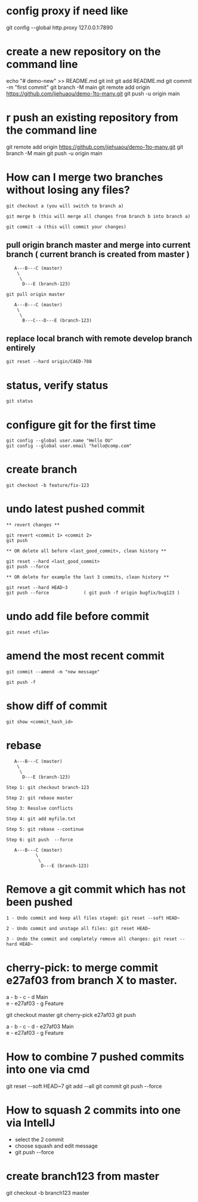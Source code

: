 
# config proxy if need like

 git config --global http.proxy 127.0.0.1:7890



# create a new repository on the command line

echo "# demo-new" >> README.md
git init
git add README.md
git commit -m "first commit"
git branch -M main
git remote add origin https://github.com/jiehuaou/demo-1to-many.git
git push -u origin main

# r push an existing repository from the command line

git remote add origin https://github.com/jiehuaou/demo-1to-many.git
git branch -M main
git push -u origin main


# How can I merge two branches without losing any files?

	git checkout a (you will switch to branch a)
	
	git merge b (this will merge all changes from branch b into branch a)
	
	git commit -a (this will commit your changes)
	
	
## pull origin branch master and merge into current branch ( current branch is created from master )
```
   A---B---C (master)
    \
     \
      D---E (branch-123)
```	
	git pull origin master

```
   A---B---C (master)
    \
     \
      B---C---D---E (branch-123)
```	
	
	
## replace local branch with remote develop branch entirely  
	
	git reset --hard origin/CAED-788
	
# status, verify status

	git status
	
# configure git for the first time

	git config --global user.name "Hello OU"
	git config --global user.email "hello@comp.com"
	
	
# create branch

	git checkout -b feature/fix-123
	
# undo latest pushed commit 

	** revert changes **
	
	git revert <commit 1> <commit 2>
	git push
	
	** OR delete all before <last_good_commit>, clean history **
	
	git reset --hard <last_good_commit>
	git push --force 
	
	** OR delete for example the last 3 commits, clean history **
	
	git reset --hard HEAD~3
	git push --force             ( git push -f origin bugfix/bug123 )
	
# undo add file before commit

	git reset <file>
	
# amend the most recent commit

	git commit --amend -m "new message"
	
	git push -f
	
# show diff of commit

	git show <commit_hash_id>
	
	
# rebase

```
   A---B---C (master)
    \
     \
      D---E (branch-123)
```	

	Step 1: git checkout branch-123
	
	Step 2: git rebase master
	
	Step 3: Resolve conflicts
	
	Step 4: git add myfile.txt
	
	Step 5: git rebase --continue

	Step 6: git push  --force 
	
```
   A---B---C (master)
           \
            \
             D---E (branch-123)
```	



# Remove a git commit which has not been pushed

    1 - Undo commit and keep all files staged: git reset --soft HEAD~

    2 - Undo commit and unstage all files: git reset HEAD~

    3 - Undo the commit and completely remove all changes: git reset --hard HEAD~


# cherry-pick:  to merge commit e27af03 from branch X to master.

a - b - c - d    Main
         \
           e - e27af03 - g Feature
		   
git checkout master
git cherry-pick e27af03
git push

a - b - c - d - e27af03   Main
         \
           e - e27af03 - g Feature
    
     

# How to combine 7 pushed commits into one via cmd

git reset --soft HEAD~7
git add --all
git commit
git push --force

# How to squash 2 commits into one via IntellJ
 
* select the 2 commit	 
* choose squash and edit message 
* git push --force


# create branch123 from master

git checkout -b branch123 master

